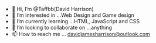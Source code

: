 - 👋 Hi, I’m @Taffbb(David Harrison)
- 👀 I’m interested in ...Web Design and Game design
- 🌱 I’m currently learning ...HTML, JavaScript and CSS
- 💞️ I’m looking to collaborate on ...anything
- 📫 How to reach me ... davidjamesharrison@outlook.com

<!---
Taffbb/Taffbb is a ✨ special ✨ repository because its `README.md` (this file) appears on your GitHub profile.
You can click the Preview link to take a look at your changes.
--->
